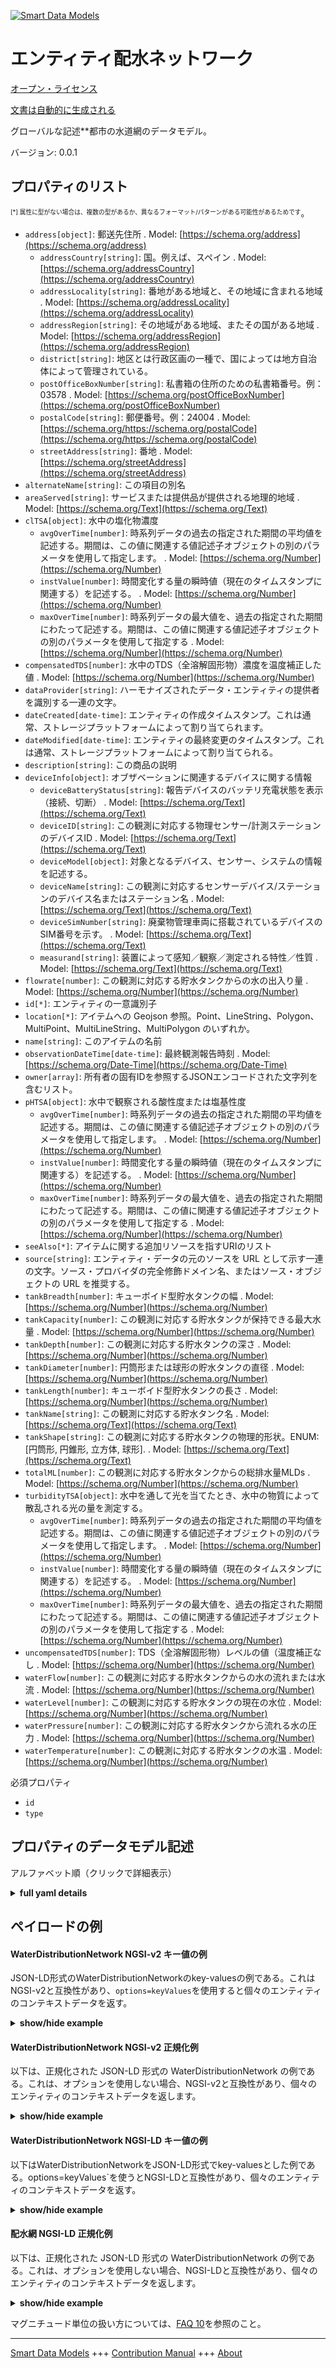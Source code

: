 <!-- 10-Header -->  
[![Smart Data Models](https://smartdatamodels.org/wp-content/uploads/2022/01/SmartDataModels_logo.png "Logo")](https://smartdatamodels.org)  
エンティティ配水ネットワーク  
==============<!-- /10-Header -->  
<!-- 15-License -->  
[オープン・ライセンス](https://github.com/smart-data-models//dataModel.WaterDistribution/blob/master/WaterDistributionNetwork/LICENSE.md)  
[文書は自動的に生成される](https://docs.google.com/presentation/d/e/2PACX-1vTs-Ng5dIAwkg91oTTUdt8ua7woBXhPnwavZ0FxgR8BsAI_Ek3C5q97Nd94HS8KhP-r_quD4H0fgyt3/pub?start=false&loop=false&delayms=3000#slide=id.gb715ace035_0_60)  
<!-- /15-License -->  
<!-- 20-Description -->  
グローバルな記述**都市の水道網のデータモデル。  
バージョン: 0.0.1  
<!-- /20-Description -->  
<!-- 30-PropertiesList -->  

## プロパティのリスト  

<sup><sub>[*] 属性に型がない場合は、複数の型があるか、異なるフォーマット/パターンがある可能性があるためです</sub></sup>。  
- `address[object]`: 郵送先住所  . Model: [https://schema.org/address](https://schema.org/address)	- `addressCountry[string]`: 国。例えば、スペイン  . Model: [https://schema.org/addressCountry](https://schema.org/addressCountry)  
	- `addressLocality[string]`: 番地がある地域と、その地域に含まれる地域  . Model: [https://schema.org/addressLocality](https://schema.org/addressLocality)  
	- `addressRegion[string]`: その地域がある地域、またその国がある地域  . Model: [https://schema.org/addressRegion](https://schema.org/addressRegion)  
	- `district[string]`: 地区とは行政区画の一種で、国によっては地方自治体によって管理されている。    
	- `postOfficeBoxNumber[string]`: 私書箱の住所のための私書箱番号。例：03578  . Model: [https://schema.org/postOfficeBoxNumber](https://schema.org/postOfficeBoxNumber)  
	- `postalCode[string]`: 郵便番号。例：24004  . Model: [https://schema.org/https://schema.org/postalCode](https://schema.org/https://schema.org/postalCode)  
	- `streetAddress[string]`: 番地  . Model: [https://schema.org/streetAddress](https://schema.org/streetAddress)  
- `alternateName[string]`: この項目の別名  - `areaServed[string]`: サービスまたは提供品が提供される地理的地域  . Model: [https://schema.org/Text](https://schema.org/Text)- `clTSA[object]`: 水中の塩化物濃度  	- `avgOverTime[number]`: 時系列データの過去の指定された期間の平均値を記述する。期間は、この値に関連する値記述子オブジェクトの別のパラメータを使用して指定します。  . Model: [https://schema.org/Number](https://schema.org/Number)  
	- `instValue[number]`: 時間変化する量の瞬時値（現在のタイムスタンプに関連する）を記述する。  . Model: [https://schema.org/Number](https://schema.org/Number)  
	- `maxOverTime[number]`: 時系列データの最大値を、過去の指定された期間にわたって記述する。期間は、この値に関連する値記述子オブジェクトの別のパラメータを使用して指定する  . Model: [https://schema.org/Number](https://schema.org/Number)  
- `compensatedTDS[number]`: 水中のTDS（全溶解固形物）濃度を温度補正した値  . Model: [https://schema.org/Number](https://schema.org/Number)- `dataProvider[string]`: ハーモナイズされたデータ・エンティティの提供者を識別する一連の文字。  - `dateCreated[date-time]`: エンティティの作成タイムスタンプ。これは通常、ストレージプラットフォームによって割り当てられます。  - `dateModified[date-time]`: エンティティの最終変更のタイムスタンプ。これは通常、ストレージプラットフォームによって割り当てられる。  - `description[string]`: この商品の説明  - `deviceInfo[object]`: オブザベーションに関連するデバイスに関する情報  	- `deviceBatteryStatus[string]`: 報告デバイスのバッテリ充電状態を表示（接続、切断）  . Model: [https://schema.org/Text](https://schema.org/Text)  
	- `deviceID[string]`: この観測に対応する物理センサー/計測ステーションのデバイスID  . Model: [https://schema.org/Text](https://schema.org/Text)  
	- `deviceModel[object]`: 対象となるデバイス、センサー、システムの情報を記述する。    
	- `deviceName[string]`: この観測に対応するセンサーデバイス/ステーションのデバイス名またはステーション名  . Model: [https://schema.org/Text](https://schema.org/Text)  
	- `deviceSimNumber[string]`: 廃棄物管理車両に搭載されているデバイスのSIM番号を示す。  . Model: [https://schema.org/Text](https://schema.org/Text)  
	- `measurand[string]`: 装置によって感知／観察／測定される特性／性質  . Model: [https://schema.org/Text](https://schema.org/Text)  
- `flowrate[number]`: この観測に対応する貯水タンクからの水の出入り量  . Model: [https://schema.org/Number](https://schema.org/Number)- `id[*]`: エンティティの一意識別子  - `location[*]`: アイテムへの Geojson 参照。Point、LineString、Polygon、MultiPoint、MultiLineString、MultiPolygon のいずれか。  - `name[string]`: このアイテムの名前  - `observationDateTime[date-time]`: 最終観測報告時刻  . Model: [https://schema.org/Date-Time](https://schema.org/Date-Time)- `owner[array]`: 所有者の固有IDを参照するJSONエンコードされた文字列を含むリスト。  - `pHTSA[object]`: 水中で観察される酸性度または塩基性度  	- `avgOverTime[number]`: 時系列データの過去の指定された期間の平均値を記述する。期間は、この値に関連する値記述子オブジェクトの別のパラメータを使用して指定します。  . Model: [https://schema.org/Number](https://schema.org/Number)  
	- `instValue[number]`: 時間変化する量の瞬時値（現在のタイムスタンプに関連する）を記述する。  . Model: [https://schema.org/Number](https://schema.org/Number)  
	- `maxOverTime[number]`: 時系列データの最大値を、過去の指定された期間にわたって記述する。期間は、この値に関連する値記述子オブジェクトの別のパラメータを使用して指定する  . Model: [https://schema.org/Number](https://schema.org/Number)  
- `seeAlso[*]`: アイテムに関する追加リソースを指すURIのリスト  - `source[string]`: エンティティ・データの元のソースを URL として示す一連の文字。ソース・プロバイダの完全修飾ドメイン名、またはソース・オブジェクトの URL を推奨する。  - `tankBreadth[number]`: キューボイド型貯水タンクの幅  . Model: [https://schema.org/Number](https://schema.org/Number)- `tankCapacity[number]`: この観測に対応する貯水タンクが保持できる最大水量  . Model: [https://schema.org/Number](https://schema.org/Number)- `tankDepth[number]`: この観測に対応する貯水タンクの深さ  . Model: [https://schema.org/Number](https://schema.org/Number)- `tankDiameter[number]`: 円筒形または球形の貯水タンクの直径  . Model: [https://schema.org/Number](https://schema.org/Number)- `tankLength[number]`: キューボイド型貯水タンクの長さ  . Model: [https://schema.org/Number](https://schema.org/Number)- `tankName[string]`: この観測に対応する貯水タンク名  . Model: [https://schema.org/Text](https://schema.org/Text)- `tankShape[string]`: この観測に対応する貯水タンクの物理的形状。ENUM: [円筒形, 円錐形, 立方体, 球形].  . Model: [https://schema.org/Text](https://schema.org/Text)- `totalML[number]`: この観測に対応する貯水タンクからの総排水量MLDs  . Model: [https://schema.org/Number](https://schema.org/Number)- `turbidityTSA[object]`: 水中を通して光を当てたとき、水中の物質によって散乱される光の量を測定する。  	- `avgOverTime[number]`: 時系列データの過去の指定された期間の平均値を記述する。期間は、この値に関連する値記述子オブジェクトの別のパラメータを使用して指定します。  . Model: [https://schema.org/Number](https://schema.org/Number)  
	- `instValue[number]`: 時間変化する量の瞬時値（現在のタイムスタンプに関連する）を記述する。  . Model: [https://schema.org/Number](https://schema.org/Number)  
	- `maxOverTime[number]`: 時系列データの最大値を、過去の指定された期間にわたって記述する。期間は、この値に関連する値記述子オブジェクトの別のパラメータを使用して指定する  . Model: [https://schema.org/Number](https://schema.org/Number)  
- `uncompensatedTDS[number]`: TDS（全溶解固形物）レベルの値（温度補正なし  . Model: [https://schema.org/Number](https://schema.org/Number)- `waterFlow[number]`: この観測に対応する貯水タンクからの水の流れまたは水流  . Model: [https://schema.org/Number](https://schema.org/Number)- `waterLevel[number]`: この観測に対応する貯水タンクの現在の水位  . Model: [https://schema.org/Number](https://schema.org/Number)- `waterPressure[number]`: この観測に対応する貯水タンクから流れる水の圧力  . Model: [https://schema.org/Number](https://schema.org/Number)- `waterTemperature[number]`: この観測に対応する貯水タンクの水温  . Model: [https://schema.org/Number](https://schema.org/Number)<!-- /30-PropertiesList -->  
<!-- 35-RequiredProperties -->  
必須プロパティ  
- `id`  - `type`  <!-- /35-RequiredProperties -->  
<!-- 40-RequiredProperties -->  
<!-- /40-RequiredProperties -->  
<!-- 50-DataModelHeader -->  
## プロパティのデータモデル記述  
アルファベット順（クリックで詳細表示）  
<!-- /50-DataModelHeader -->  
<!-- 60-ModelYaml -->  
<details><summary><strong>full yaml details</strong></summary>    
```yaml  
WaterDistributionNetwork:    
  description: A Data Model for water supply network in a city.    
  properties:    
    address:    
      description: The mailing address    
      properties:    
        addressCountry:    
          description: 'The country. For example, Spain'    
          type: string    
          x-ngsi:    
            model: https://schema.org/addressCountry    
            type: Property    
        addressLocality:    
          description: 'The locality in which the street address is, and which is in the region'    
          type: string    
          x-ngsi:    
            model: https://schema.org/addressLocality    
            type: Property    
        addressRegion:    
          description: 'The region in which the locality is, and which is in the country'    
          type: string    
          x-ngsi:    
            model: https://schema.org/addressRegion    
            type: Property    
        district:    
          description: 'A district is a type of administrative division that, in some countries, is managed by the local government'    
          type: string    
          x-ngsi:    
            type: Property    
        postOfficeBoxNumber:    
          description: 'The post office box number for PO box addresses. For example, 03578'    
          type: string    
          x-ngsi:    
            model: https://schema.org/postOfficeBoxNumber    
            type: Property    
        postalCode:    
          description: 'The postal code. For example, 24004'    
          type: string    
          x-ngsi:    
            model: https://schema.org/https://schema.org/postalCode    
            type: Property    
        streetAddress:    
          description: The street address    
          type: string    
          x-ngsi:    
            model: https://schema.org/streetAddress    
            type: Property    
        streetNr:    
          description: Number identifying a specific property on a public street    
          type: string    
          x-ngsi:    
            type: Property    
      type: object    
      x-ngsi:    
        model: https://schema.org/address    
        type: Property    
    alternateName:    
      description: An alternative name for this item    
      type: string    
      x-ngsi:    
        type: Property    
    areaServed:    
      description: The geographic area where a service or offered item is provided    
      type: string    
      x-ngsi:    
        model: https://schema.org/Text    
        type: Property    
    clTSA:    
      description: Concentration of chlorides in the water    
      properties:    
        avgOverTime:    
          description: Describes the average value of a time-series data over a specified duration in past. The duration is specified using another parameter in the value descriptor object related to this value    
          type: number    
          x-ngsi:    
            model: https://schema.org/Number    
            type: Property    
        instValue:    
          description: Describes the instantaneous value (associated with the current timestamp) of a time varying quantity    
          type: number    
          x-ngsi:    
            model: https://schema.org/Number    
            type: Property    
        maxOverTime:    
          description: Describes the maximum value of a time-series data over a specified duration in past. The duration is specified using another parameter in the value descriptor object related to this value    
          type: number    
          x-ngsi:    
            model: https://schema.org/Number    
            type: Property    
        minOverTime:    
          description: Describes the minimum value of a time-series data over a specified duration in past. The duration is specified using another parameter in the value descriptor object related to this value    
          type: number    
          x-ngsi:    
            model: https://schema.org/Number    
            type: Property    
      type: object    
      x-ngsi:    
        type: Property    
    compensatedTDS:    
      description: The value of TDS (Total Dissolved Solids) level in the water with temperature compensation    
      type: number    
      x-ngsi:    
        model: https://schema.org/Number    
        type: Property    
    dataProvider:    
      description: A sequence of characters identifying the provider of the harmonised data entity    
      type: string    
      x-ngsi:    
        type: Property    
    dateCreated:    
      description: Entity creation timestamp. This will usually be allocated by the storage platform    
      format: date-time    
      type: string    
      x-ngsi:    
        type: Property    
    dateModified:    
      description: Timestamp of the last modification of the entity. This will usually be allocated by the storage platform    
      format: date-time    
      type: string    
      x-ngsi:    
        type: Property    
    description:    
      description: A description of this item    
      type: string    
      x-ngsi:    
        type: Property    
    deviceInfo:    
      description: Information about the device associated with the observations    
      properties:    
        deviceBatteryStatus:    
          description: 'Gives the Battery charging status of the reporting device(Connected, Disconnected)'    
          type: string    
          x-ngsi:    
            model: https://schema.org/Text    
            type: Property    
        deviceID:    
          description: Device ID of the physical sensor/ measurement station corresponding to this observation    
          type: string    
          x-ngsi:    
            model: https://schema.org/Text    
            type: Property    
        deviceModel:    
          description: 'Describes the information of the device, sensor or system in consideration'    
          properties:    
            brandName:    
              description: 'Name of the brand associated with an entity, e.g., sensor, device etc'    
              type: string    
              x-ngsi:    
                model: https://schema.org/Text    
                type: Property    
            manufacturerName:    
              description: 'Name of the manufacturer associated with an entity, e.g., sensor, device etc'    
              type: string    
              x-ngsi:    
                model: https://schema.org/Text    
                type: Property    
            modelName:    
              description: 'Name of a specific model associated with an entity, e.g., sensor, device etc'    
              type: string    
              x-ngsi:    
                model: https://schema.org/Text    
                type: Property    
            modelURL:    
              description: 'URL providing further information of a specific model associated with an entity, e.g., sensor, device etc'    
              type: string    
              x-ngsi:    
                model: https://schema.org/Text    
                type: Property    
          type: object    
          x-ngsi:    
            type: Property    
        deviceName:    
          description: Device Name or Station name of the sensor device/station corresponding to this observation    
          type: string    
          x-ngsi:    
            model: https://schema.org/Text    
            type: Property    
        deviceSimNumber:    
          description: Gives the sim number of the device in the waste management vehicle    
          type: string    
          x-ngsi:    
            model: https://schema.org/Text    
            type: Property    
        measurand:    
          description: Property/properties sensed/observed/measured by the device    
          type: string    
          x-ngsi:    
            model: https://schema.org/Text    
            type: Property    
        rfID:    
          description: Gives the ID of the RFID reader    
          type: string    
          x-ngsi:    
            model: https://schema.org/Text    
            type: Property    
      type: object    
      x-ngsi:    
        type: Property    
    flowrate:    
      description: Volume of water flowing in/out of the water storage tank corresponding to this observation    
      type: number    
      x-ngsi:    
        model: https://schema.org/Number    
        type: Property    
    id:    
      anyOf:    
        - description: Identifier format of any NGSI entity    
          maxLength: 256    
          minLength: 1    
          pattern: ^[\w\-\.\{\}\$\+\*\[\]`|~^@!,:\\]+$    
          type: string    
          x-ngsi:    
            type: Property    
        - description: Identifier format of any NGSI entity    
          format: uri    
          type: string    
          x-ngsi:    
            type: Property    
      description: Unique identifier of the entity    
      x-ngsi:    
        type: Property    
    location:    
      description: 'Geojson reference to the item. It can be Point, LineString, Polygon, MultiPoint, MultiLineString or MultiPolygon'    
      oneOf:    
        - description: Geojson reference to the item. Point    
          properties:    
            bbox:    
              items:    
                type: number    
              minItems: 4    
              type: array    
            coordinates:    
              items:    
                type: number    
              minItems: 2    
              type: array    
            type:    
              enum:    
                - Point    
              type: string    
          required:    
            - type    
            - coordinates    
          title: GeoJSON Point    
          type: object    
          x-ngsi:    
            type: GeoProperty    
        - description: Geojson reference to the item. LineString    
          properties:    
            bbox:    
              items:    
                type: number    
              minItems: 4    
              type: array    
            coordinates:    
              items:    
                items:    
                  type: number    
                minItems: 2    
                type: array    
              minItems: 2    
              type: array    
            type:    
              enum:    
                - LineString    
              type: string    
          required:    
            - type    
            - coordinates    
          title: GeoJSON LineString    
          type: object    
          x-ngsi:    
            type: GeoProperty    
        - description: Geojson reference to the item. Polygon    
          properties:    
            bbox:    
              items:    
                type: number    
              minItems: 4    
              type: array    
            coordinates:    
              items:    
                items:    
                  items:    
                    type: number    
                  minItems: 2    
                  type: array    
                minItems: 4    
                type: array    
              type: array    
            type:    
              enum:    
                - Polygon    
              type: string    
          required:    
            - type    
            - coordinates    
          title: GeoJSON Polygon    
          type: object    
          x-ngsi:    
            type: GeoProperty    
        - description: Geojson reference to the item. MultiPoint    
          properties:    
            bbox:    
              items:    
                type: number    
              minItems: 4    
              type: array    
            coordinates:    
              items:    
                items:    
                  type: number    
                minItems: 2    
                type: array    
              type: array    
            type:    
              enum:    
                - MultiPoint    
              type: string    
          required:    
            - type    
            - coordinates    
          title: GeoJSON MultiPoint    
          type: object    
          x-ngsi:    
            type: GeoProperty    
        - description: Geojson reference to the item. MultiLineString    
          properties:    
            bbox:    
              items:    
                type: number    
              minItems: 4    
              type: array    
            coordinates:    
              items:    
                items:    
                  items:    
                    type: number    
                  minItems: 2    
                  type: array    
                minItems: 2    
                type: array    
              type: array    
            type:    
              enum:    
                - MultiLineString    
              type: string    
          required:    
            - type    
            - coordinates    
          title: GeoJSON MultiLineString    
          type: object    
          x-ngsi:    
            type: GeoProperty    
        - description: Geojson reference to the item. MultiLineString    
          properties:    
            bbox:    
              items:    
                type: number    
              minItems: 4    
              type: array    
            coordinates:    
              items:    
                items:    
                  items:    
                    items:    
                      type: number    
                    minItems: 2    
                    type: array    
                  minItems: 4    
                  type: array    
                type: array    
              type: array    
            type:    
              enum:    
                - MultiPolygon    
              type: string    
          required:    
            - type    
            - coordinates    
          title: GeoJSON MultiPolygon    
          type: object    
          x-ngsi:    
            type: GeoProperty    
      x-ngsi:    
        type: GeoProperty    
    name:    
      description: The name of this item    
      type: string    
      x-ngsi:    
        type: Property    
    observationDateTime:    
      description: Last reported time of observation    
      format: date-time    
      type: string    
      x-ngsi:    
        model: https://schema.org/Date-Time    
        type: Property    
    owner:    
      description: A List containing a JSON encoded sequence of characters referencing the unique Ids of the owner(s)    
      items:    
        anyOf:    
          - description: Identifier format of any NGSI entity    
            maxLength: 256    
            minLength: 1    
            pattern: ^[\w\-\.\{\}\$\+\*\[\]`|~^@!,:\\]+$    
            type: string    
            x-ngsi:    
              type: Property    
          - description: Identifier format of any NGSI entity    
            format: uri    
            type: string    
            x-ngsi:    
              type: Property    
        description: Unique identifier of the entity    
        x-ngsi:    
          type: Property    
      type: array    
      x-ngsi:    
        type: Property    
    pHTSA:    
      description: Acidity level or basicity level observed in the water    
      properties:    
        avgOverTime:    
          description: Describes the average value of a time-series data over a specified duration in past. The duration is specified using another parameter in the value descriptor object related to this value    
          type: number    
          x-ngsi:    
            model: https://schema.org/Number    
            type: Property    
        instValue:    
          description: Describes the instantaneous value (associated with the current timestamp) of a time varying quantity    
          type: number    
          x-ngsi:    
            model: https://schema.org/Number    
            type: Property    
        maxOverTime:    
          description: Describes the maximum value of a time-series data over a specified duration in past. The duration is specified using another parameter in the value descriptor object related to this value    
          type: number    
          x-ngsi:    
            model: https://schema.org/Number    
            type: Property    
        minOverTime:    
          description: Describes the minimum value of a time-series data over a specified duration in past. The duration is specified using another parameter in the value descriptor object related to this value    
          type: number    
          x-ngsi:    
            model: https://schema.org/Number    
            type: Property    
      type: object    
      x-ngsi:    
        type: Property    
    seeAlso:    
      description: list of uri pointing to additional resources about the item    
      oneOf:    
        - items:    
            format: uri    
            type: string    
          minItems: 1    
          type: array    
        - format: uri    
          type: string    
      x-ngsi:    
        type: Property    
    source:    
      description: 'A sequence of characters giving the original source of the entity data as a URL. Recommended to be the fully qualified domain name of the source provider, or the URL to the source object'    
      type: string    
      x-ngsi:    
        type: Property    
    tankBreadth:    
      description: Breadth of the Cuboid shaped water storage tank    
      type: number    
      x-ngsi:    
        model: https://schema.org/Number    
        type: Property    
    tankCapacity:    
      description: Maximum amount of water the water storage tank corresponding to this observation can hold    
      type: number    
      x-ngsi:    
        model: https://schema.org/Number    
        type: Property    
    tankDepth:    
      description: Depth of the water storage tank corresponding to this observation    
      type: number    
      x-ngsi:    
        model: https://schema.org/Number    
        type: Property    
    tankDiameter:    
      description: Diameter of Cylindrical or Spherical water storage tanks    
      type: number    
      x-ngsi:    
        model: https://schema.org/Number    
        type: Property    
    tankLength:    
      description: Length of the Cuboid shaped water storage tank    
      type: number    
      x-ngsi:    
        model: https://schema.org/Number    
        type: Property    
    tankName:    
      description: Name of the water storage tank corresponding to this observation    
      type: string    
      x-ngsi:    
        model: https://schema.org/Text    
        type: Property    
    tankShape:    
      description: 'Physical shape of the water storage tank corresponding to this observation. ENUM: [Cylindrical, Conical, Cuboid, Spherical]'    
      enum:    
        - Cylindrical    
        - Conical    
        - Cuboid    
        - Spherical    
      type: string    
      x-ngsi:    
        model: https://schema.org/Text    
        type: Property    
    totalML:    
      description: Total MLDs of water discharged from the water storage tank corresponding to this observation    
      type: number    
      x-ngsi:    
        model: https://schema.org/Number    
        type: Property    
    turbidityTSA:    
      description: Measurement of the amount of light that is scattered by material in the water when a light is shined through the water    
      properties:    
        avgOverTime:    
          description: Describes the average value of a time-series data over a specified duration in past. The duration is specified using another parameter in the value descriptor object related to this value    
          type: number    
          x-ngsi:    
            model: https://schema.org/Number    
            type: Property    
        instValue:    
          description: Describes the instantaneous value (associated with the current timestamp) of a time varying quantity    
          type: number    
          x-ngsi:    
            model: https://schema.org/Number    
            type: Property    
        maxOverTime:    
          description: Describes the maximum value of a time-series data over a specified duration in past. The duration is specified using another parameter in the value descriptor object related to this value    
          type: number    
          x-ngsi:    
            model: https://schema.org/Number    
            type: Property    
        minOverTime:    
          description: Describes the minimum value of a time-series data over a specified duration in past. The duration is specified using another parameter in the value descriptor object related to this value    
          type: number    
          x-ngsi:    
            model: https://schema.org/Number    
            type: Property    
      type: object    
      x-ngsi:    
        type: Property    
    uncompensatedTDS:    
      description: The value of TDS (Total Dissolved Solids) level in the water without temperature compensation    
      type: number    
      x-ngsi:    
        model: https://schema.org/Number    
        type: Property    
    waterFlow:    
      description: Flow or current of water flowing from the water storage tank corresponding to this observation    
      type: number    
      x-ngsi:    
        model: https://schema.org/Number    
        type: Property    
    waterLevel:    
      description: Current water level in the water storage tank corresponding to this observation    
      type: number    
      x-ngsi:    
        model: https://schema.org/Number    
        type: Property    
    waterPressure:    
      description: Pressure of water flowing from the water storage tank corresponding to this observation    
      type: number    
      x-ngsi:    
        model: https://schema.org/Number    
        type: Property    
    waterTemperature:    
      description: Water temperature in the water storage tank corresponding to this observation    
      type: number    
      x-ngsi:    
        model: https://schema.org/Number    
        type: Property    
  required:    
    - id    
    - type    
  type: object    
  x-derived-from: ""    
  x-disclaimer: 'Redistribution and use in source and binary forms, with or without modification, are permitted  provided that the license conditions are met. Copyleft (c) 2022 Contributors to Smart Data Models Program'    
  x-license-url: https://github.com/smart-data-models/dataModel.WaterDistribution/blob/master/WaterDistributionNetwork/LICENSE.md    
  x-model-schema: https://smart-data-models.github.io/SmartWater/WaterDistributionNetwork/schema.json    
  x-model-tags: ""    
  x-version: 0.0.1    
```  
</details>    
<!-- /60-ModelYaml -->  
<!-- 70-MiddleNotes -->  
<!-- /70-MiddleNotes -->  
<!-- 80-Examples -->  
## ペイロードの例  
#### WaterDistributionNetwork NGSI-v2 キー値の例  
JSON-LD形式のWaterDistributionNetworkのkey-valuesの例である。これはNGSI-v2と互換性があり、`options=keyValues`を使用すると個々のエンティティのコンテキストデータを返す。  
<details><summary><strong>show/hide example</strong></summary>    
```json  
{  
	"id": "uri:ngsi-ld:WaterDistributionNetwork:0001",  
	"type": "WaterDistributionNetwork",  
	"tankDiameter": 10,  
	"totalML": 250,  
	"tankCapacity": 500,  
	"waterFlow": 14,  
	"tankBreadth": 50,  
	"tankDepth": 200,  
	"flowrate": 70,  
	"tankLength": 300,  
	"waterTemperature": 20,  
	"waterPressure": 5,  
	"turbidityTSA": {  
		"avgOverTime": 14,  
		"maxOverTime": 23,  
		"instValue": 34,  
		"minOverTime": 12  
	},  
	"clTSA": {  
		"avgOverTime": 6,  
		"maxOverTime": 20,  
		"instValue": 12,  
		"minOverTime": 23  
	},  
	"pHTSA": {  
		"avgOverTime": 6,  
		"maxOverTime": 8,  
		"instValue": 7,  
		"minOverTime": 6  
	},  
	"deviceInfo": {  
		"rfID": "345438",  
		"deviceBatteryStatus": "Connected",  
		"deviceName": " Device 4",  
		"deviceID": "234",  
		"measurand": "2",  
		"deviceSimNumber": "9883829934",  
		"deviceModel": {  
			"brandName": "Trumen Technologies Private Limited",  
			"manufacturerName": "Trumen Technologies Private Limited",  
			"modelName": "Model 4",  
			"modelURL": "https://trumen.in/"  
		}  
	},  
	"waterLevel": 57,  
	"tankName": "Tank 16",  
	"tankShape": "Cylindrical",  
	"observationDateTime": "2021-03-11T15:51:02+05:30",  
	"compensatedTDS":25,  
	"uncompensatedTDS":27  
}  
```  
</details>  
#### WaterDistributionNetwork NGSI-v2 正規化例  
以下は、正規化された JSON-LD 形式の WaterDistributionNetwork の例である。これは、オプションを使用しない場合、NGSI-v2と互換性があり、個々のエンティティのコンテキストデータを返します。  
<details><summary><strong>show/hide example</strong></summary>    
```json  
{  
  "id": "uri:ngsi-ld:WaterDistributionNetwork:0001",  
  "type": "WaterDistributionNetwork",  
  "tankDiameter": {  
    "type": "number",  
    "value": 10  
  },  
  "totalML": {  
    "type": "number",  
    "value": 250  
  },  
  "tankCapacity": {  
    "type": "number",  
    "value": 500  
  },  
  "waterFlow": {  
    "type": "number",  
    "value": 14  
  },  
  "tankBreadth": {  
    "type": "number",  
    "value": 50  
  },  
  "tankDepth": {  
    "type": "number",  
    "value": 200  
  },  
  "flowrate": {  
    "type": "number",  
    "value": 70  
  },  
  "tankLength": {  
    "type": "number",  
    "value": 300  
  },  
  "waterTemperature": {  
    "type": "number",  
    "value": 20  
  },  
  "waterPressure": {  
    "type": "number",  
    "value": 5  
  },  
  "turbidityTSA": {  
    "type": "StructuredValue",  
    "value": {  
      "avgOverTime": 14,  
      "maxOverTime": 23,  
      "instValue": 34,  
      "minOverTime": 12  
    }  
  },  
  "clTSA": {  
    "type": "StructuredValue",  
    "value": {  
      "avgOverTime": 6,  
      "maxOverTime": 20,  
      "instValue": 12,  
      "minOverTime": 23  
    }  
  },  
  "pHTSA": {  
    "type": "StructuredValue",  
    "value": {  
      "avgOverTime": 6,  
      "maxOverTime": 8,  
      "instValue": 7,  
      "minOverTime": 6  
    }  
  },  
  "deviceInfo": {  
    "type": "StructuredValue",  
    "value": {  
      "rfID": "345438",  
      "deviceBatteryStatus": "Connected",  
      "deviceName": " Device 4",  
      "deviceID": "234",  
      "measurand": "2",  
      "deviceSimNumber": "9883829934",  
      "deviceModel": {  
        "brandName": "Trumen Technologies Private Limited",  
        "manufacturerName": "Trumen Technologies Private Limited",  
        "modelName": "Model 4",  
        "modelURL": "https://trumen.in/"  
      }  
    }  
  },  
  "waterLevel": {  
    "type": "number",  
    "value": 57  
  },  
  "tankName": {  
    "type": "Text",  
    "value": "Tank 16"  
  },  
  "tankShape": {  
    "type": "Text",  
    "value": "Cylindrical"  
  },  
  "observationDateTime": {  
    "type": "Date-Time",  
    "value": "2021-03-11T15:51:02+05:30"  
  },  
  "compensatedTDS": {  
    "type": "number",  
    "value": 25  
  },  
  "uncompensatedTDS": {  
    "type": "number",  
    "value": 27  
  }  
}  
```  
</details>  
#### WaterDistributionNetwork NGSI-LD キー値の例  
以下はWaterDistributionNetworkをJSON-LD形式でkey-valuesとした例である。options=keyValues`を使うとNGSI-LDと互換性があり、個々のエンティティのコンテキストデータを返す。  
<details><summary><strong>show/hide example</strong></summary>    
```json  
{  
	"id": "uri:ngsi-ld:WaterDistributionNetwork:0001",  
	"@context": "iudx:WaterDistributionNetwork",  
	"type": "WaterDistributionNetwork",  
	"tankDiameter": 10,  
	"totalML": 250,  
	"tankCapacity": 500,  
	"waterFlow": 14,  
	"tankBreadth": 50,  
	"tankDepth": 200,  
	"flowrate": 70,  
	"tankLength": 300,  
	"waterTemperature": 20,  
	"waterPressure": 5,  
	"turbidityTSA": {  
		"avgOverTime": 14,  
		"maxOverTime": 23,  
		"instValue": 34,  
		"minOverTime": 12  
	},  
	"clTSA": {  
		"avgOverTime": 6,  
		"maxOverTime": 20,  
		"instValue": 12,  
		"minOverTime": 23  
	},  
	"pHTSA": {  
		"avgOverTime": 6,  
		"maxOverTime": 8,  
		"instValue": 7,  
		"minOverTime": 6  
	},  
	"deviceInfo": {  
		"rfID": "345438",  
		"deviceBatteryStatus": "Connected",  
		"deviceName": " Device 4",  
		"deviceID": "234",  
		"measurand": "2",  
		"deviceSimNumber": "9883829934",  
		"deviceModel": {  
			"brandName": "Trumen Technologies Private Limited",  
			"manufacturerName": "Trumen Technologies Private Limited",  
			"modelName": "Model 4",  
			"modelURL": "https://trumen.in/"  
		}  
	},  
	"waterLevel": 57,  
	"tankName": "Tank 16",  
	"tankShape": "Cylindrical",  
	"observationDateTime": "2021-03-11T15:51:02+05:30",  
	"compensatedTDS":25,  
	"uncompensatedTDS":27  
}  
```  
</details>  
#### 配水網 NGSI-LD 正規化例  
以下は、正規化された JSON-LD 形式の WaterDistributionNetwork の例である。これは、オプションを使用しない場合、NGSI-LDと互換性があり、個々のエンティティのコンテキストデータを返します。  
<details><summary><strong>show/hide example</strong></summary>    
```json  
{  
  "id": "uri:ngsi-ld:WaterDistributionNetwork:0001",  
  "type": "WaterDistributionNetwork",  
  "tankDiameter": {  
    "type": "Property",  
    "value": 10  
  },  
  "totalML": {  
    "type": "Property",  
    "value": 250  
  },  
  "tankCapacity": {  
    "type": "Property",  
    "value": 500  
  },  
  "waterFlow": {  
    "type": "Property",  
    "value": 14  
  },  
  "tankBreadth": {  
    "type": "Property",  
    "value": 50  
  },  
  "tankDepth": {  
    "type": "Property",  
    "value": 200  
  },  
  "flowrate": {  
    "type": "Property",  
    "value": 70  
  },  
  "tankLength": {  
    "type": "Property",  
    "value": 300  
  },  
  "waterTemperature": {  
    "type": "Property",  
    "value": 20  
  },  
  "waterPressure": {  
    "type": "Property",  
    "value": 5  
  },  
  "turbidityTSA": {  
    "type": "Property",  
    "value": {  
      "avgOverTime": 14,  
      "maxOverTime": 23,  
      "instValue": 34,  
      "minOverTime": 12  
    }  
  },  
  "clTSA": {  
    "type": "Property",  
    "value": {  
      "avgOverTime": 6,  
      "maxOverTime": 20,  
      "instValue": 12,  
      "minOverTime": 23  
    }  
  },  
  "pHTSA": {  
    "type": "Property",  
    "value": {  
      "avgOverTime": 6,  
      "maxOverTime": 8,  
      "instValue": 7,  
      "minOverTime": 6  
    }  
  },  
  "deviceInfo": {  
    "type": "Property",  
    "value": {  
      "rfID": "345438",  
      "deviceBatteryStatus": "Connected",  
      "deviceName": " Device 4",  
      "deviceID": "234",  
      "measurand": "2",  
      "deviceSimProperty": "9883829934",  
      "deviceModel": {  
        "brandName": "Trumen Technologies Private Limited",  
        "manufacturerName": "Trumen Technologies Private Limited",  
        "modelName": "Model 4",  
        "modelURL": "https://trumen.in/"  
      }  
    }  
  },  
  "waterLevel": {  
    "type": "Property",  
    "value": 57  
  },  
  "tankName": {  
    "type": "Property",  
    "value": "Tank 16"  
  },  
  "tankShape": {  
    "type": "Property",  
    "value": "Cylindrical"  
  },  
  "observationDateTime": {  
    "type": "Property",  
    "value": {  
      "@type": "Date-Time",  
      "@value": "2021-03-11T15:51:02+05:30"  
    }  
  },  
  "compensatedTDS": {  
    "type": "Property",  
    "value": 25  
  },  
  "uncompensatedTDS": {  
    "type": "Property",  
    "value": 27  
  }  
}  
```  
</details><!-- /80-Examples -->  
<!-- 90-FooterNotes -->  
<!-- /90-FooterNotes -->  
<!-- 95-Units -->  
マグニチュード単位の扱い方については、[FAQ 10](https://smartdatamodels.org/index.php/faqs/)を参照のこと。  
<!-- /95-Units -->  
<!-- 97-LastFooter -->  
---  
[Smart Data Models](https://smartdatamodels.org) +++ [Contribution Manual](https://bit.ly/contribution_manual) +++ [About](https://bit.ly/Introduction_SDM)<!-- /97-LastFooter -->  
